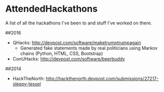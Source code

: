 # AttendedHackathons
A list of all the hackathons I've been to and stuff I've worked on there.

##2016
- QHacks: http://devpost.com/software/maketrumptrumpagain
  * Generated fake statements made by real politicians using Markov chains (Python, HTML, CSS, Bootstrap)
- ConUHacks: http://devpost.com/software/beerbuddy

##2014
- HackTheNorth: http://hackthenorth.devpost.com/submissions/27217-sleepy-tessel
